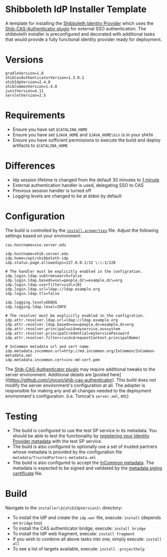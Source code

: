 Shibboleth IdP Installer Template
==============================

A template for installing the [Shibboleth Identity Provider](https://wiki.shibboleth.net/confluence/display/SHIB2/IdPInstall)
which uses the [Shib-CAS-Authenticator plugin](https://github.com/Unicon/shib-cas-authenticator) 
for external SSO authentication. The shibboleth installer is preconfigured and decorated with additional tasks 
that would provide a fully functional identity provider ready for deployment. 

# Versions

```properties
gradleVersion=1.8
shibCasAuthenticatorVersion=1.3.0.1
shibIdpVersion=2.4.0
shibCommonVersion=1.4.0
junitVersion=4.11
servletVersion=2.5
```

# Requirements
- Ensure you have set `$CATALINA_HOME` 
- Ensure you have set `$JAVA_HOME` and `$JAVA_HOME\bin` is in your `$PATH`
- Ensure you have sufficient permissions to execute the build and deploy artifacts to `$CATALINA_HOME`

# Differences
- Idp session lifetime is changed from the default 30 minutes to [1 minute](https://github.com/Unicon/unicon-shibboleth-idp-template/blob/master/installer/2.4.0/src/installer/resources/conf-tmpl/internal.xml#L102)
- External authentication handler is used, delegating SSO to CAS
- Previous session handler is turned off
- Logging levels are changed to be at `DEBUG` by default

# Configuration
The build is controlled by the [`install.properties`](https://github.com/Unicon/unicon-shibboleth-idp-template/blob/master/installer/2.4.0/src/installer/resources/install.properties) file. Adjust the following settings based on your environment:

```properties
cas.hostname=sso.server.edu

idp.hostname=shib.server.edu
idp.home=/opt/shibboleth-idp
idp.status.page.allowedips=127.0.0.1/32 \:\:1/128

# The handler must be explicitly enabled in the configration.
idp.login.ldap.subtreesearch=false
idp.login.ldap.basedn=ou\=people,dc\=example,dc\=org
idp.login.ldap.userfilter=uid\={0}
idp.login.ldap.url=ldap://ldap.example.org
idp.login.ldap.tls=false

idp.logging.level=DEBUG
idp.logging.ldap.level=INFO

# The resolver must be explicitly enabled in the configration. 
idp.attr.resolver.ldap.url=ldap://ldap.example.org
idp.attr.resolver.ldap.basedn=ou=people,dc=example,dc=org
idp.attr.resolver.principal=uid=myservice,ou=system
idp.attr.resolver.principalCredential=myServicePassword
idp.attr.resolver.filter=(uid=$requestContext.principalName)

# InCommon metadata url and cert name
idp.metadata.incommon.url=http://md.incommon.org/InCommon/InCommon-metadata.xml
idp.metadata.incommon.cert=inc-md-cert.pem
```

The  [Shib-CAS-Authenticator plugin](https://github.com/Unicon/shib-cas-authenticator)
may require additional tweaks to the server environment. Additional details are
[posted here]((https://github.com/Unicon/shib-cas-authenticator). This build does not modify the server environment's
configuration at all. The adopter is responsible for making any and all changes needed to the deployment
environment's configuration. (i.e. Tomcat's `server.xml`, etc)

# Testing
* The build is configured to use the test SP service in its metadata. You should be able to test the functionality by [registering your Identity Provider metadata](https://www.testshib.org/metadata.html) with the test SP service. 
* The build is also configured to optionally use a set of trusted partners whose metadata is provided by the configuration file `metadata/TrustedPartners-metadata.xml`
* The build is also configured to accept the [InCommon metadata](https://github.com/Unicon/unicon-shibboleth-idp-template/blob/master/installer/2.4.0/src/installer/resources/conf-tmpl/relying-party.xml#L109). The metadata is expected to be signed and validated by the [metadata siging certificate](https://github.com/Unicon/unicon-shibboleth-idp-template/blob/master/installer/etc/inc-md-cert.pem) file.

# Build
Navigate to the `installer\${shibIdpVersion}\` directory:

* To install the IdP and create the `idp.war` file, execute: `install` (depends on `bridge` too)
* To install the CAS authenticator bridge, execute: `install bridge`
* To install the IdP web fragment, execute: `install fragment`
* If you wish to combine all above tasks into one, simply execute: `install all`
* To see a list of targets available, execute: `install -projecthelp`
